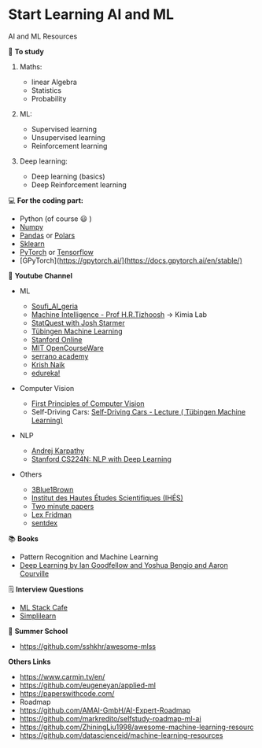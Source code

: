 # Start Learning AI and ML
 AI and ML Resources 


:memo: **To study** 

1. Maths: 
   - linear Algebra
   - Statistics
   - Probability
     
2. ML:
   - Supervised learning 
   - Unsupervised learning 
   - Reinforcement learning
     
3. Deep learning:
   - Deep learning (basics)
   - Deep Reinforcement learning 
 
:computer: **For the coding part:** 
   - Python (of course :smiley: ) 
   - [Numpy](https://numpy.org/doc/stable/user/absolute_beginners.html) 
   - [Pandas](https://pandas.pydata.org/docs/getting_started/intro_tutorials/01_table_oriented.html) or [Polars](https://pola-rs.github.io/polars/py-polars/html/reference/dataframe/index.html)
   - [Sklearn](https://scikit-learn.org/stable/) 
   - [PyTorch](https://pytorch.org/) or [Tensorflow](https://www.tensorflow.org/api_docs)
   - [GPyTorch](https://gpytorch.ai/](https://docs.gpytorch.ai/en/stable/)

🎥 **Youtube Channel** 

- ML 
   - [Soufi_AI_geria](https://youtube.com/playlist?list=PL0F47I2_gOn0bqpcsPhMd3SiOZ9kfBL1w&si=_-1rSFwdSmY1HhJh)
   - [Machine Intelligence - Prof H.R.Tizhoosh](https://youtube.com/playlist?list=PLvan4zSb2RaoRGHbSP15RYrUycboAmmLL&si=RLd9DrMbmox70H3K) → Kimia Lab
   - [StatQuest with Josh Starmer](https://www.youtube.com/@statquest)
   - [Tübingen Machine Learning](https://www.youtube.com/@TubingenML)
   - [Stanford Online](https://www.youtube.com/@stanfordonline)
   - [MIT OpenCourseWare](https://www.youtube.com/@mitocw)
   - [serrano academy](https://www.youtube.com/@SerranoAcademy)
   - [Krish Naik](https://www.youtube.com/@krishnaik06)
   - [edureka!](https://www.youtube.com/@edurekaIN)

- Computer Vision
   - [First Principles of Computer Vision](https://www.youtube.com/@firstprinciplesofcomputerv3258)
   - Self-Driving Cars: [Self-Driving Cars - Lecture ( Tübingen Machine Learning)](https://youtube.com/playlist?list=PL05umP7R6ij321zzKXK6XCQXAaaYjQbzr&si=Q_s1Wwe4lQ95B2_f)
- NLP
   - [Andrej Karpathy](https://www.youtube.com/@AndrejKarpathy)
   - [Stanford CS224N: NLP with Deep Learning](https://youtube.com/playlist?list=PLoROMvodv4rMFqRtEuo6SGjY4XbRIVRd4&si=GYRB4ohU0GZ5w74g)

- Others
   - [3Blue1Brown](https://www.youtube.com/c/3blue1brown)
   - [Institut des Hautes Études Scientifiques (IHÉS)](https://www.youtube.com/@IhesFr)
   - [Two minute papers](https://www.youtube.com/channel/UCbfYPyITQ-7l4upoX8nvctg)
   - [Lex Fridman](https://www.youtube.com/@lexfridman/videos)
   - [sentdex](https://www.youtube.com/@sentdex) 

:books: **Books**
- Pattern Recognition and Machine Learning 
- [Deep Learning by Ian Goodfellow and Yoshua Bengio and Aaron Courville](https://www.deeplearningbook.org/)

🗒️ **Interview Questions**
   - [ML Stack Cafe](https://www.mlstack.cafe/)
   - [Simplilearn](https://www.simplilearn.com/tutorials/machine-learning-tutorial/machine-learning-interview-questions)

🏫 **Summer School**
  - https://github.com/sshkhr/awesome-mlss 

**Others Links**
   - https://www.carmin.tv/en/ 
   - https://github.com/eugeneyan/applied-ml 
   - https://paperswithcode.com/ 
   - Roadmap 
   - https://github.com/AMAI-GmbH/AI-Expert-Roadmap 	
   - https://github.com/markredito/selfstudy-roadmap-ml-ai 
   - https://github.com/ZhiningLiu1998/awesome-machine-learning-resourc 
   - https://github.com/datascienceid/machine-learning-resources 



